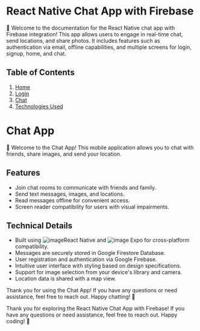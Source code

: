 # React Native Chat App with Firebase

📱 Welcome to the documentation for the React Native chat app with Firebase integration! This app allows users to engage in real-time chat, send locations, and share photos. It includes features such as authentication via email, offline capabilities, and multiple screens for login, signup, home, and chat.

## Table of Contents
1. [Home](#home)
2. [Login](#login)
3. [Chat](#chat)
4. [Technologies Used](#technologies-used)

# Chat App

📱 Welcome to the Chat App! This mobile application allows you to chat with friends, share images, and send your location.

## Features
- Join chat rooms to communicate with friends and family.
- Send text messages, images, and locations.
- Read messages offline for convenient access.
- Screen reader compatibility for users with visual impairments.

## Technical Details
- Built using ![image](https://github.com/JarJarDinks/ChatApp/assets/104926747/5d58ff09-45e9-4dbb-8d3b-e3b458a98b7c)React Native and ![image](https://github.com/JarJarDinks/ChatApp/assets/104926747/9b07c7f3-bfd7-49f1-9f9d-e1d4c014471e) Expo for cross-platform compatibility.
- Messages are securely stored in Google Firestore Database.
- User registration and authentication via Google Firebase.
- Intuitive user interface with styling based on design specifications.
- Support for image selection from your device's library and camera.
- Location data is shared with a map view.

Thank you for using the Chat App! If you have any questions or need assistance, feel free to reach out. Happy chatting! 🚀


Thank you for exploring the React Native Chat App with Firebase! If you have any questions or need assistance, feel free to reach out. Happy coding! 🚀
